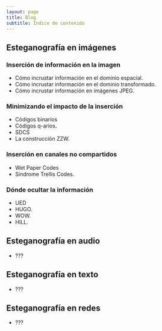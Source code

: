 ```yaml
---
layout: page
title: Blog
subtitle: Índice de contenido
---
```



## Esteganografía en imágenes

### Inserción de información en la imagen
- Cómo incrustar información en el dominio espacial.
- Cómo incrustar información en el dominio transformado.
- Cómo incrustar información en imágenes JPEG.

### Minimizando el impacto de la inserción
- Códigos binarios
- Códigos q-arios.
- SDCS
- La construcción ZZW.

### Inserción en canales no compartidos
- Wet Paper Codes
- Sindrome Trellis Codes.


### Dónde ocultar la información
- UED
- HUGO.
- WOW. 
- HILL.



## Esteganografía en audio
- ???


## Esteganografía en texto
- ???


## Esteganografía en redes
- ???




